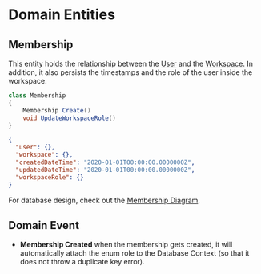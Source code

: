 # Domain Entities

## Membership

This entity holds the relationship between the [User](../aggregates/Aggregate.User.md) 
and the [Workspace]((../aggregates/Aggregate.Workspace.md)). 
In addition, it also persists the timestamps and the role of the user inside the workspace.

```csharp
class Membership 
{
    Membership Create()
    void UpdateWorkspaceRole()
}
```

```json
{
  "user": {},
  "workspace": {},
  "createdDateTime": "2020-01-01T00:00:00.0000000Z",
  "updatedDateTime": "2020-01-01T00:00:00.0000000Z",
  "workspaceRole": {}
}
```

For database design, check out the [Membership Diagram](../diagrams/entities/Diagram.Membership.md).

## Domain Event

- **Membership Created** when the membership gets created, 
it will automatically attach the enum role to the Database Context (so that it does not throw a duplicate key error).